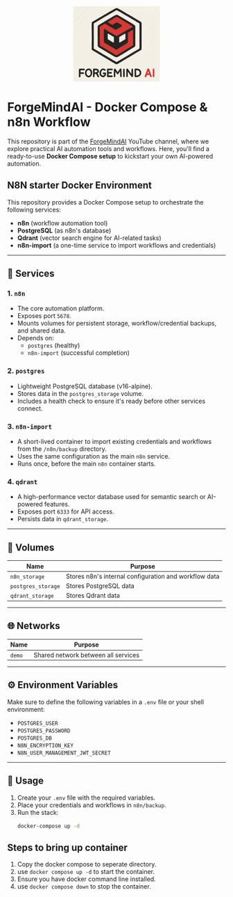 <p align="center">
  <img src="./assets/logo.png" alt="Forgemind AI logo" width="200"/>
</p>

# ForgeMindAI - Docker Compose & n8n Workflow

This repository is part of the [ForgeMindAI](https://www.youtube.com/@ForgeMindAI) YouTube channel, where we explore practical AI automation tools and workflows. Here, you'll find a ready-to-use **Docker Compose setup** to kickstart your own AI-powered automation.

## N8N starter Docker Environment

This repository provides a Docker Compose setup to orchestrate the following services:
- **n8n** (workflow automation tool)
- **PostgreSQL** (as n8n's database)
- **Qdrant** (vector search engine for AI-related tasks)
- **n8n-import** (a one-time service to import workflows and credentials)

---

## 🧱 Services

### 1. `n8n`
- The core automation platform.
- Exposes port `5678`.
- Mounts volumes for persistent storage, workflow/credential backups, and shared data.
- Depends on:
  - `postgres` (healthy)
  - `n8n-import` (successful completion)

### 2. `postgres`
- Lightweight PostgreSQL database (v16-alpine).
- Stores data in the `postgres_storage` volume.
- Includes a health check to ensure it's ready before other services connect.

### 3. `n8n-import`
- A short-lived container to import existing credentials and workflows from the `/n8n/backup` directory.
- Uses the same configuration as the main `n8n` service.
- Runs once, before the main `n8n` container starts.

### 4. `qdrant`
- A high-performance vector database used for semantic search or AI-powered features.
- Exposes port `6333` for API access.
- Persists data in `qdrant_storage`.

---

## 🔄 Volumes

| Name              | Purpose                                 |
|-------------------|-----------------------------------------|
| `n8n_storage`     | Stores n8n's internal configuration and workflow data |
| `postgres_storage`| Stores PostgreSQL data                  |
| `qdrant_storage`  | Stores Qdrant data                      |

---

## 🌐 Networks

| Name   | Purpose               |
|--------|-----------------------|
| `demo` | Shared network between all services |

---

## ⚙️ Environment Variables

Make sure to define the following variables in a `.env` file or your shell environment:
- `POSTGRES_USER`
- `POSTGRES_PASSWORD`
- `POSTGRES_DB`
- `N8N_ENCRYPTION_KEY`
- `N8N_USER_MANAGEMENT_JWT_SECRET`

---

## 🚀 Usage

1. Create your `.env` file with the required variables.
2. Place your credentials and workflows in `n8n/backup`.
3. Run the stack:
   ```bash
   docker-compose up -d

## Steps to bring up container

1. Copy the docker compose to seperate directory.
2. use `docker compose up -d` to start the container.
3. Ensure you have docker command line installed.
4. use `docker compose down` to stop the container.
